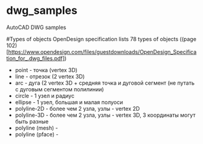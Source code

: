 # dwg_samples
AutoCAD DWG samples


#Types of objects
OpenDesign specification lists 78 types of objects ((page 102)[https://www.opendesign.com/files/guestdownloads/OpenDesign_Specification_for_.dwg_files.pdf])

* point - точка (vertex 3D)
* line - отрезок (2 vertex 3D)
* arc - дуга (2 vertex 3D + средняя точка и дуговой сегмент (не путать с дуговым сегментом полилинии)
* circle - 1 узел и радиус
* ellipse - 1 узел, большая и малая полуоси
* polyline-2D - более чем 2 узла, узлы - vertex 2D
* polyline-3D - более чем 2 узла, узлы - vertex 3D, 3 координаты могут быть разные
* polyline (mesh) - 
* polyline (pface) - 

